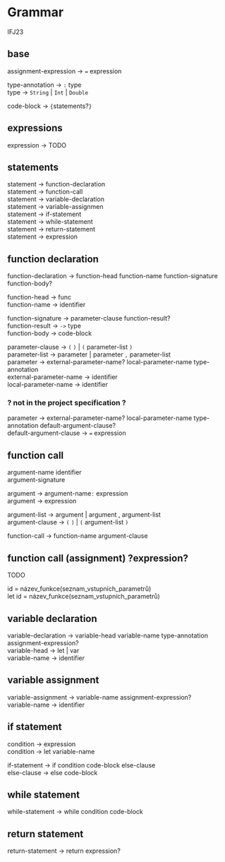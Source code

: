 # Grammar

IFJ23

## base

assignment-expression → `=` expression<br>


type-annotation → `:` type<br>
type → `String` | `Int` | `Double`<br>

code-block → `{`statements?`}`<br>

## expressions

expression → TODO

## statements

statement → function-declaration<br>
statement → function-call<br>
statement → variable-declaration<br>
statement → variable-assignmen<br>
statement → if-statement<br>
statement → while-statement<br>
statement → return-statement<br>
statement → expression<br>

## function declaration

function-declaration → function-head function-name function-signature function-body?<br>

function-head → func<br>
function-name → identifier<br>

function-signature → parameter-clause function-result?<br>
function-result → `->` type<br>
function-body → code-block<br>

parameter-clause → `(` `)` | `(` parameter-list `)`<br>
parameter-list → parameter | parameter `,` parameter-list<br>
parameter → external-parameter-name? local-parameter-name type-annotation<br>
external-parameter-name → identifier<br>
local-parameter-name → identifier<br>

### ? not in the project specification ?<br>
parameter → external-parameter-name? local-parameter-name type-annotation default-argument-clause?<br>
default-argument-clause → `=` expression<br>

## function call

argument-name identifier<br>
argument-signature<br>

argument → argument-name`:` expression<br>
argument → expression<br>

argument-list → argument | argument , argument-list<br>
argument-clause → `(` `)` | `(` argument-list `)`<br>

function-call → function-name argument-clause<br>

## function call (assignment) ?expression?
TODO

id = název_funkce(seznam_vstupních_parametrů)<br>
let id = název_funkce(seznam_vstupních_parametrů)<br>

## variable declaration
variable-declaration → variable-head variable-name type-annotation assignment-expression?<br>
variable-head → let | var<br>
variable-name → identifier<br>

## variable assignment
 variable-assignment → variable-name assignment-expression?<br>
 variable-name → identifier<br>

## if statement

condition → expression<br>
condition → let variable-name<br>

if-statement → if condition code-block else-clause<br>
else-clause → else code-block<br>

## while statement

while-statement → while condition code-block<br>

## return statement

return-statement → return expression?<br>

